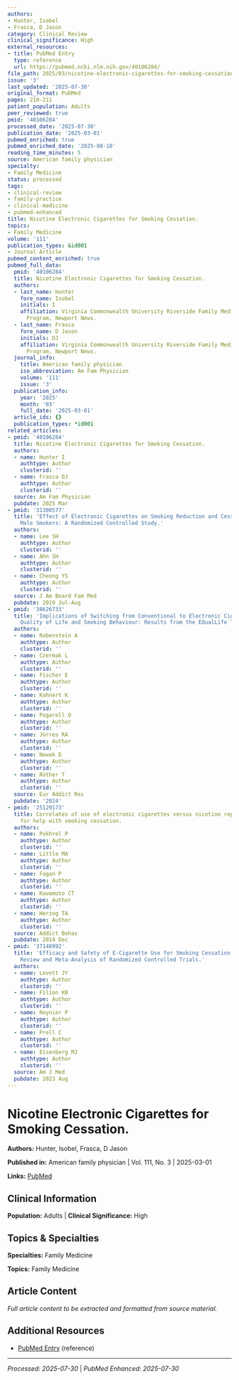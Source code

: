 ```yaml
---
authors:
- Hunter, Isobel
- Frasca, D Jason
category: Clinical Review
clinical_significance: High
external_resources:
- title: PubMed Entry
  type: reference
  url: https://pubmed.ncbi.nlm.nih.gov/40106284/
file_path: 2025/03/nicotine-electronic-cigarettes-for-smoking-cessation.md
issue: '3'
last_updated: '2025-07-30'
original_format: PubMed
pages: 210-211
patient_population: Adults
peer_reviewed: true
pmid: '40106284'
processed_date: '2025-07-30'
publication_date: '2025-03-01'
pubmed_enriched: true
pubmed_enriched_date: '2025-08-10'
reading_time_minutes: 5
source: American family physician
specialty:
- Family Medicine
status: processed
tags:
- clinical-review
- family-practice
- clinical-medicine
- pubmed-enhanced
title: Nicotine Electronic Cigarettes for Smoking Cessation.
topics:
- Family Medicine
volume: '111'
publication_types: &id001
- Journal Article
pubmed_content_enriched: true
pubmed_full_data:
  pmid: '40106284'
  title: Nicotine Electronic Cigarettes for Smoking Cessation.
  authors:
  - last_name: Hunter
    fore_name: Isobel
    initials: I
    affiliation: Virginia Commonwealth University Riverside Family Medicine Residency
      Program, Newport News.
  - last_name: Frasca
    fore_name: D Jason
    initials: DJ
    affiliation: Virginia Commonwealth University Riverside Family Medicine Residency
      Program, Newport News.
  journal_info:
    title: American family physician
    iso_abbreviation: Am Fam Physician
    volume: '111'
    issue: '3'
  publication_info:
    year: '2025'
    month: '03'
    full_date: '2025-03-01'
  article_ids: {}
  publication_types: *id001
related_articles:
- pmid: '40106284'
  title: Nicotine Electronic Cigarettes for Smoking Cessation.
  authors:
  - name: Hunter I
    authtype: Author
    clusterid: ''
  - name: Frasca DJ
    authtype: Author
    clusterid: ''
  source: Am Fam Physician
  pubdate: 2025 Mar
- pmid: '31300577'
  title: 'Effect of Electronic Cigarettes on Smoking Reduction and Cessation in Korean
    Male Smokers: A Randomized Controlled Study.'
  authors:
  - name: Lee SH
    authtype: Author
    clusterid: ''
  - name: Ahn SH
    authtype: Author
    clusterid: ''
  - name: Cheong YS
    authtype: Author
    clusterid: ''
  source: J Am Board Fam Med
  pubdate: 2019 Jul-Aug
- pmid: '38626733'
  title: 'Implications of Switching from Conventional to Electronic Cigarettes on
    Quality of Life and Smoking Behaviour: Results from the EQualLife Trial.'
  authors:
  - name: Rabenstein A
    authtype: Author
    clusterid: ''
  - name: Czermak L
    authtype: Author
    clusterid: ''
  - name: Fischer E
    authtype: Author
    clusterid: ''
  - name: Kahnert K
    authtype: Author
    clusterid: ''
  - name: Pogarell O
    authtype: Author
    clusterid: ''
  - name: Jörres RA
    authtype: Author
    clusterid: ''
  - name: Nowak D
    authtype: Author
    clusterid: ''
  - name: Rüther T
    authtype: Author
    clusterid: ''
  source: Eur Addict Res
  pubdate: '2024'
- pmid: '25129173'
  title: Correlates of use of electronic cigarettes versus nicotine replacement therapy
    for help with smoking cessation.
  authors:
  - name: Pokhrel P
    authtype: Author
    clusterid: ''
  - name: Little MA
    authtype: Author
    clusterid: ''
  - name: Fagan P
    authtype: Author
    clusterid: ''
  - name: Kawamoto CT
    authtype: Author
    clusterid: ''
  - name: Herzog TA
    authtype: Author
    clusterid: ''
  source: Addict Behav
  pubdate: 2014 Dec
- pmid: '37148992'
  title: 'Efficacy and Safety of E-Cigarette Use for Smoking Cessation: A Systematic
    Review and Meta-Analysis of Randomized Controlled Trials.'
  authors:
  - name: Levett JY
    authtype: Author
    clusterid: ''
  - name: Filion KB
    authtype: Author
    clusterid: ''
  - name: Reynier P
    authtype: Author
    clusterid: ''
  - name: Prell C
    authtype: Author
    clusterid: ''
  - name: Eisenberg MJ
    authtype: Author
    clusterid: ''
  source: Am J Med
  pubdate: 2023 Aug
---
```


# Nicotine Electronic Cigarettes for Smoking Cessation.

**Authors:** Hunter, Isobel, Frasca, D Jason

**Published in:** American family physician | Vol. 111, No. 3 | 2025-03-01

**Links:** [PubMed](https://pubmed.ncbi.nlm.nih.gov/40106284/)

## Clinical Information

**Population:** Adults | **Clinical Significance:** High

## Topics & Specialties

**Specialties:** Family Medicine

**Topics:** Family Medicine

## Article Content

*Full article content to be extracted and formatted from source material.*

## Additional Resources

- [PubMed Entry](https://pubmed.ncbi.nlm.nih.gov/40106284/) (reference)

---

*Processed: 2025-07-30* | *PubMed Enhanced: 2025-07-30*
